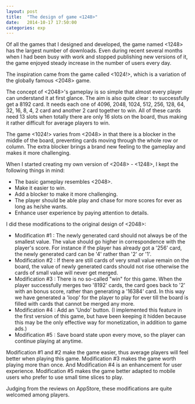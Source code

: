 ```yaml
---
layout: post
title:  "The design of game <1248>"
date:   2014-10-17 17:50:00
categories: exp
---
```


Of all the games that I designed and developed, the game named <1248> has the largest number of downloads. Even during recent several months when I had been busy with work and stopped publishing new versions of it, the game enjoyed steady increase in the number of users every day.

The inspiration came from the game called <1024!>, which is a variation of the globally famous <2048> game.

The concept of <2048>'s gameplay is so simple that almost every player can understand it at first glance. The aim is also quite clear : to successfully get a 8192 card. It needs each one of 4096, 2048, 1024, 512, 256, 128, 64, 32, 16, 8, 4, 2 card and another 2 card together to win. All of these cards need 13 slots when totally there are only 16 slots on the board, thus making it rather difficult for average players to win.

The game <1024!> varies from <2048> in that there is a blocker in the middle of the board, preventing cards moving through the whole row or column. The extra blocker brings a brand new feeling to the gameplay and makes it more challenging.

When I started creating my own version of <2048> - <1248>, I kept the following things in mind:

- The basic gameplay resembles <2048>.
- Make it easier to win.
- Add a blocker to make it more challenging.
- The player should be able play and chase for more scores for ever as long as he/she wants.
- Enhance user experience by paying attention to details.

I did these modifications to the original design of <2048>:

- Modification #1 : The newly generated card should not always be of the smallest value. The value should go higher in correspondence with the player's score. For instance if the player has already got a '256' card, the newly generated card can be '4' rather than '2' or '1'.
- Modification #2 : If there are still cards of very small value remain on the board, the value of newly generated cards should not rise otherwise the cards of small value will never get merged.
- Modification #3 : There is no so-called "win" for this game. When the player successfully merges two '8192' cards, the card goes back to '2' with an bonus score, rather than generating a '16384' card. In this way we have generated a 'loop' for the player to play for ever till the board is filled with cards that cannot be merged any more.
- Modification #4 : Add an 'Undo' button. (I implemented this feature in the first version of this game, but have been keeping it hidden because this may be the only effective way for monetization, in addition to game ads.)
- Modification #5 : Save board state upon every move, so the player can continue playing at anytime.

Modification #1 and #2 make the game easier, thus average players will feel better when playing this game. Modification #3 makes the game worth playing more than once. And Modification #4 is an enhancement for user experience. Modification #5 makes the game better adapted to mobile users who prefer to use small time slices to play.

Judging from the reviews on AppStore, these modifications are quite welcomed among players.